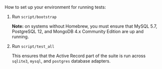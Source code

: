How to set up your environment for running tests:

1. Run `script/bootstrap`

   **Note:** on systems without Homebrew, you must ensure that MySQL 5.7, PostgreSQL 12, and MongoDB 4.x Community Edition are up and running.

2. Run `script/test_all`

   This ensures that the Active Record part of the suite is run across `sqlite3`, `mysql`, and `postgres` database adapters.
